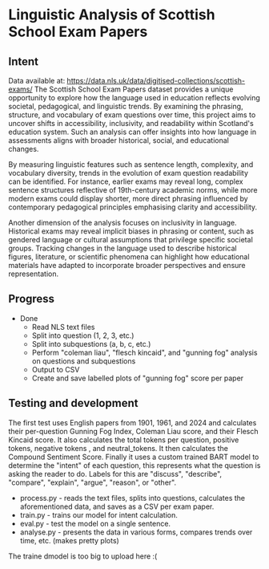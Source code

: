 # Linguistic Analysis of Scottish School Exam Papers #
## Intent ##

Data available at: https://data.nls.uk/data/digitised-collections/scottish-exams/
The Scottish School Exam Papers dataset provides a unique opportunity to explore how the language used in education reflects evolving societal, pedagogical, and linguistic trends. By examining the phrasing, structure, and vocabulary of exam questions over time, this project aims to uncover shifts in accessibility, inclusivity, and readability within Scotland's education system. Such an analysis can offer insights into how language in assessments aligns with broader historical, social, and educational changes.

By measuring linguistic features such as sentence length, complexity, and vocabulary diversity, trends in the evolution of exam question readability can be identified. For instance, earlier exams may reveal long, complex sentence structures reflective of 19th-century academic norms, while more modern exams could display shorter, more direct phrasing influenced by contemporary pedagogical principles emphasising clarity and accessibility.

Another dimension of the analysis focuses on inclusivity in language. Historical exams may reveal implicit biases in phrasing or content, such as gendered language or cultural assumptions that privilege specific societal groups. Tracking changes in the language used to describe historical figures, literature, or scientific phenomena can highlight how educational materials have adapted to incorporate broader perspectives and ensure representation.

## Progress ##
* Done
  * Read NLS text files
  * Split into question (1, 2, 3, etc.)
  * Split into subquestions (a, b, c, etc.)
  * Perform "coleman liau", "flesch kincaid", and "gunning fog" analysis on questions and subquestions
  * Output to CSV
  * Create and save labelled plots of "gunning fog" score per paper

## Testing and development ##
The first test uses English papers from 1901, 1961, and 2024 and calculates their per-question Gunning Fog Index, Coleman Liau score, and their Flesch Kincaid score. It also calculates the total tokens per question, positive tokens, negative tokens , and neutral_tokens. It then calculates the Compound Sentiment Score. Finally it uses a custom trained BART model to determine the "intent" of each question, this represents what the question is asking the reader to do. Labels for this are "discuss", "describe", "compare", "explain", "argue",  "reason",  or "other". 

* process.py - reads the text files, splits into questions, calculates the aforementioned data, and saves as a CSV per exam paper.
* train.py - trains our model for intent calculation.
* eval.py - test the model on a single sentence.
* analyse.py - presents the data in various forms, compares trends over time, etc. (makes pretty plots)

The traine dmodel is too big to upload here :(
